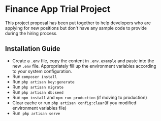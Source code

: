 # Finance App Trial Project

This project proposal has been put together to help developers who are applying for new positions but don't have any sample code to provide during the hiring process.

## Installation Guide

- Create a `.env` file, copy the content in `.env.example` and paste into the new `.env` file. Appropriately fill up the environment variables according to your system configuration. 
- Run `composer install`
- Run `php artisan key:generate`
- Run `php artisan migrate`
- Run `php artisan db:seed`
- Run `npm install` and `npm run production` (if moving to production)
- Clear cache or run `php artisan config:clear`(if you modified environment variables file)
- Run` php artisan serve`
